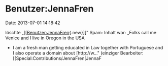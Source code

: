 Benutzer:JennaFren
==================

Date: 2013-07-01 14:18:42

löschte
„\[\[[Benutzer:JennaFren](http://www.yacy-websuche.de/wiki/index.php?title=Benutzer:JennaFren&action=edit&redlink=1 "Benutzer:JennaFren (Seite nicht vorhanden)"){.new}\]\]"
Spam: Inhalt war: „Folks call me Venice and I live in Oregon in the USA
- I am a fresh man getting educated in Law together with Portuguese and
I also operate a domain about \[http://w..." (einziger Bearbeiter:
\[\[Special:Contributions/JennaFren\|JennaF
